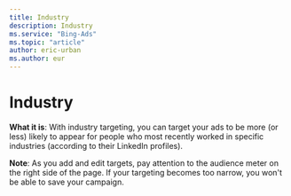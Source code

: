 ```yaml
---
title: Industry
description: Industry
ms.service: "Bing-Ads"
ms.topic: "article"
author: eric-urban
ms.author: eur
---
```


# Industry

**What it is**: With industry targeting, you can target your ads to be more (or less) likely to appear for people who most recently worked in specific industries (according to their LinkedIn profiles).

**Note**: As you add and edit targets, pay attention to the audience meter on the right side of the page. If your targeting becomes too narrow, you won't be able to save your campaign.


